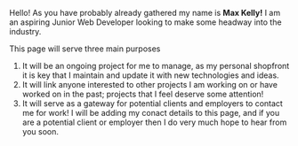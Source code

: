 Hello! As you have probably already gathered my name is **Max Kelly!** I am an aspiring Junior Web Developer looking to make some headway into the industry.

This page will serve three main purposes
1. It will be an ongoing project for me to manage, as my personal shopfront it is key that I maintain and update it with new technologies and ideas.
2. It will link anyone interested to other projects I am working on or have worked on in the past; projects that I feel deserve some attention!
3. It will serve as a gateway for potential clients and employers to contact me for work! I will be adding my conact details to this page, and if you are a potential client or employer then I do very much hope to hear from you soon.
